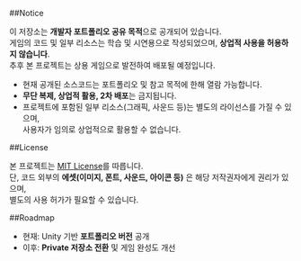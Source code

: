 ##Notice

이 저장소는 **개발자 포트폴리오 공유 목적**으로 공개되어 있습니다.  
게임의 코드 및 일부 리소스는 학습 및 시연용으로 작성되었으며, **상업적 사용을 허용하지 않습니다**.  
추후 본 프로젝트는 상용 게임으로 발전하여 배포될 예정입니다.

- 현재 공개된 소스코드는 포트폴리오 및 참고 목적에 한해 열람 가능합니다.  
- **무단 복제, 상업적 활용, 2차 배포**는 금지됩니다.  
- 프로젝트에 포함된 일부 리소스(그래픽, 사운드 등)는 별도의 라이선스를 가질 수 있으며,  
  사용자가 임의로 상업적으로 활용할 수 없습니다.

##License

본 프로젝트는 [MIT License](./LICENSE)를 따릅니다.  
단, 코드 외부의 **에셋(이미지, 폰트, 사운드, 아이콘 등)** 은 해당 저작권자에게 권리가 있으며,  
별도의 사용 허가가 필요할 수 있습니다.

##Roadmap

- 현재: Unity 기반 **포트폴리오 버전** 공개  
- 이후: **Private 저장소 전환** 및 게임 완성도 개선  
